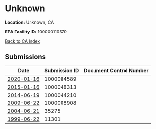 # Unknown

**Location:** Unknown, CA

**EPA Facility ID:** 100000119579

[Back to CA Index](../../index.md)

## Submissions

| Date | Submission ID | Document Control Number |
|------|--------------|-------------------------|
| [2020-01-16](submissions/1000084589.md) | 1000084589 |  |
| [2015-01-16](submissions/1000048313.md) | 1000048313 |  |
| [2014-06-19](submissions/1000044210.md) | 1000044210 |  |
| [2009-06-22](submissions/1000008908.md) | 1000008908 |  |
| [2004-06-21](submissions/35275.md) | 35275 |  |
| [1999-06-22](submissions/11301.md) | 11301 |  |
